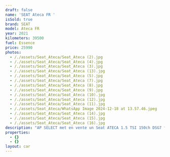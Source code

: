 ```yaml
---
draft: false
name: 'SEAT Ateca FR '
isSold: true
brand: SEAT
model: Ateca FR
year: 2021
kilometers: 39500
fuel: Essence
price: 25990
photos:
  - /./assets/Seat_Ateca/Seat_Ateca (2).jpg
  - /./assets/Seat_Ateca/Seat_Ateca (4).jpg
  - /./assets/Seat_Ateca/Seat_Ateca (3).jpg
  - /./assets/Seat_Ateca/Seat_Ateca (13).jpg
  - /./assets/Seat_Ateca/Seat_Ateca (5).jpg
  - /./assets/Seat_Ateca/Seat_Ateca (7).jpg
  - /./assets/Seat_Ateca/Seat_Ateca (8).jpg
  - /./assets/Seat_Ateca/Seat_Ateca (9).jpg
  - /./assets/Seat_Ateca/Seat_Ateca (10).jpg
  - /./assets/Seat_Ateca/Seat_Ateca (12).jpg
  - /./assets/Seat_Ateca/Seat_Ateca (11).jpg
  - /./assets/Seat_Ateca/WhatsApp Image 2024-12-18 at 13.57.46.jpeg
  - /./assets/Seat_Ateca/Seat_Ateca (14).jpg
  - /./assets/Seat_Ateca/Seat_Ateca (15).jpg
  - /./assets/Seat_Ateca/Seat_Ateca (16).jpg
description: "AP SELECT met en vente un Seat ATECA 1.5 TSI 150ch DSG7 finition FR.\n\nModèle du 07/2021 avec 39500km.\n\nCouleur bleu Lave, intérieur FR cuir/alcantara noir\n\nVéhicule origine France \U0001F1EB\U0001F1F7 de première main.\n\nVendu avec une garantie complète 6 mois.\n\nEntretiens et historique complet.\n\nLes pneus et freins sont en très bon état.\n4 pneus hivers disponible.\n\nÉquipements et options :\n- Boîte DSG7\n- Toit panoramique électrique\n- Intérieur FR cuir / Alcantara\n- Sièges sport\n- Jantes FR 19 pouces\n- Coffre électrique\n- MMI multimédia\n- GPS 3D Europe\n- Régulateur adaptatif ACC\n- Lane Assist\n- Front Assist\n- Pack intérieur gris alu\n- Phares Matrix LED\n- Feux de jour à LED\n- Controle automatique des feux de route ALS\n- Parc distance contrôle PDC avant / arrière\n- Caméra de recul\n- Keyless Ouverture / fermeture sans clés\n- Démarrage sans clés\n- Connexion Ipod et USB\n- Volant sport multifonctions\n- Affichage multifonctions plus\n- Climatisation bi zone\n- Éclairage et essuie-glaces automatique\n- Rétroviseurs rabattable électriquement et chauffants\n- Rétroviseurs int / ext Electrochrome\n- Bluetooth\n- Éclairage d ambiance\n\n\nDisponible et visible sur RDV pour acheteur sérieux.\n\nPossibilité d'une garantie 3, 6 ou 12 mois en supplément.\n\nRéalisation des démarches d'immatriculation.\n\nAP SELECT c'est des solutions de courtage et conciergerie sur mesure pour profiter librement de sa passion et de son patrimoine.\n\nPrenez le volant, AP SELECT s'occupe du reste."
properties:
  - {}
  - {}
layout: car
---
```


